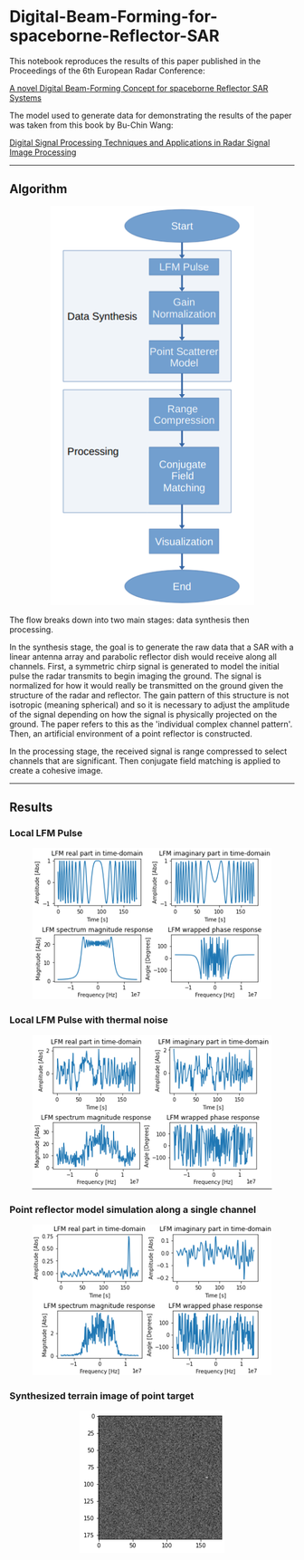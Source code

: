 # Digital-Beam-Forming-for-spaceborne-Reflector-SAR
This notebook reproduces the results of this paper published in the Proceedings of the 6th European Radar Conference: 

[A novel Digital Beam-Forming Concept for spaceborne Reflector SAR Systems](https://ieeexplore.ieee.org/abstract/document/5306998)

The model used to generate data for demonstrating the results of the paper was taken from this book by Bu-Chin Wang:

[Digital Signal Processing Techniques and Applications in Radar Signal Image Processing](https://www.wiley.com/en-us/Digital+Signal+Processing+Techniques+and+Applications+in+Radar+Image+Processing-p-9780470377826)


---

## Algorithm
<figure>
    <center>
      <img src="images/algorithmic_flow.png"  />
    </center>
</figure> 

The flow breaks down into two main stages: data synthesis then processing. 

In the synthesis stage, the goal is to generate the raw data that a SAR with a linear antenna array and parabolic reflector dish would receive along all channels. First, a symmetric chirp signal is generated to model the initial pulse the radar transmits to begin imaging the ground. The signal is normalized for how it would really be transmitted on the ground given the structure of the radar and reflector. The gain pattern of this structure is not isotropic (meaning spherical) and so it is necessary to adjust the amplitude of the signal depending on how the signal is physically projected on the ground.  The paper refers to this as the 'individual complex channel pattern'. Then, an artificial environment of a point reflector is constructed.

In the processing stage, the received signal is range compressed to select channels that are significant. Then conjugate field matching is applied to create a cohesive image.

---
## Results
### Local LFM Pulse
<figure>
    <center>
      <img src="images/lfm.png"  />
    </center>
</figure> 

### Local LFM Pulse with thermal noise
<figure>
    <center>
      <img src="images/noisy.png" />
    </center>
</figure> 

### Point reflector model simulation along a single channel
<figure>
    <center>
      <img src="images/target_channel.png" />
    </center>
</figure> 

### Synthesized terrain image of point target
<figure>
    <center>
      <img src="images/target_image.png"  />
    </center>
</figure> 
